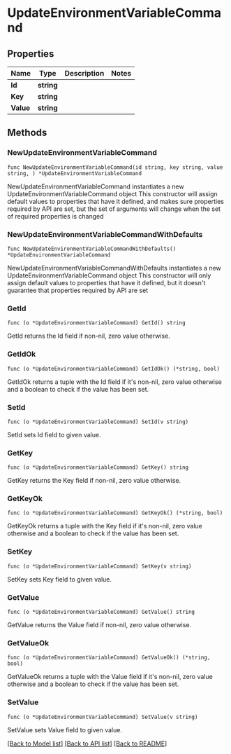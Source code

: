 # UpdateEnvironmentVariableCommand

## Properties

Name | Type | Description | Notes
------------ | ------------- | ------------- | -------------
**Id** | **string** |  | 
**Key** | **string** |  | 
**Value** | **string** |  | 

## Methods

### NewUpdateEnvironmentVariableCommand

`func NewUpdateEnvironmentVariableCommand(id string, key string, value string, ) *UpdateEnvironmentVariableCommand`

NewUpdateEnvironmentVariableCommand instantiates a new UpdateEnvironmentVariableCommand object
This constructor will assign default values to properties that have it defined,
and makes sure properties required by API are set, but the set of arguments
will change when the set of required properties is changed

### NewUpdateEnvironmentVariableCommandWithDefaults

`func NewUpdateEnvironmentVariableCommandWithDefaults() *UpdateEnvironmentVariableCommand`

NewUpdateEnvironmentVariableCommandWithDefaults instantiates a new UpdateEnvironmentVariableCommand object
This constructor will only assign default values to properties that have it defined,
but it doesn't guarantee that properties required by API are set

### GetId

`func (o *UpdateEnvironmentVariableCommand) GetId() string`

GetId returns the Id field if non-nil, zero value otherwise.

### GetIdOk

`func (o *UpdateEnvironmentVariableCommand) GetIdOk() (*string, bool)`

GetIdOk returns a tuple with the Id field if it's non-nil, zero value otherwise
and a boolean to check if the value has been set.

### SetId

`func (o *UpdateEnvironmentVariableCommand) SetId(v string)`

SetId sets Id field to given value.


### GetKey

`func (o *UpdateEnvironmentVariableCommand) GetKey() string`

GetKey returns the Key field if non-nil, zero value otherwise.

### GetKeyOk

`func (o *UpdateEnvironmentVariableCommand) GetKeyOk() (*string, bool)`

GetKeyOk returns a tuple with the Key field if it's non-nil, zero value otherwise
and a boolean to check if the value has been set.

### SetKey

`func (o *UpdateEnvironmentVariableCommand) SetKey(v string)`

SetKey sets Key field to given value.


### GetValue

`func (o *UpdateEnvironmentVariableCommand) GetValue() string`

GetValue returns the Value field if non-nil, zero value otherwise.

### GetValueOk

`func (o *UpdateEnvironmentVariableCommand) GetValueOk() (*string, bool)`

GetValueOk returns a tuple with the Value field if it's non-nil, zero value otherwise
and a boolean to check if the value has been set.

### SetValue

`func (o *UpdateEnvironmentVariableCommand) SetValue(v string)`

SetValue sets Value field to given value.



[[Back to Model list]](../README.md#documentation-for-models) [[Back to API list]](../README.md#documentation-for-api-endpoints) [[Back to README]](../README.md)


